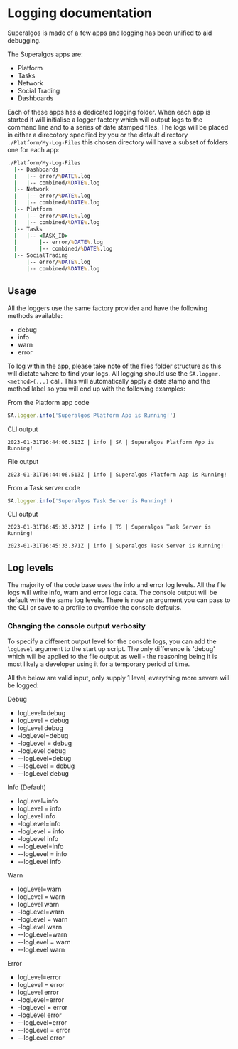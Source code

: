 # Logging documentation

Superalgos is made of a few apps and logging has been unified to aid debugging.

The Superalgos apps are:

- Platform
- Tasks
- Network
- Social Trading
- Dashboards

Each of these apps has a dedicated logging folder. When each app is started it will initialise a logger factory which will output logs to the command line and to a series of date stamped files. The logs will be placed in either a direcotory specified by you or the default directory `./Platform/My-Log-Files` this chosen directory will have a subset of folders one for each app:

```cmd
./Platform/My-Log-Files
  |-- Dashboards
  |   |-- error/%DATE%.log
  |   |-- combined/%DATE%.log
  |-- Network
  |   |-- error/%DATE%.log
  |   |-- combined/%DATE%.log
  |-- Platform
  |   |-- error/%DATE%.log
  |   |-- combined/%DATE%.log
  |-- Tasks
  |   |-- <TASK_ID>
  |       |-- error/%DATE%.log
  |       |-- combined/%DATE%.log
  |-- SocialTrading
      |-- error/%DATE%.log
      |-- combined/%DATE%.log
```

## Usage

All the loggers use the same factory provider and have the following methods available:

- debug
- info
- warn
- error

To log within the app, please take note of the files folder structure as this will dictate where to find your logs. All logging should use the `SA.logger.<method>(...)` call. This will automatically apply a date stamp and the method label so you will end up with the following examples:

From the Platform app code

```js
SA.logger.info('Superalgos Platform App is Running!')
```

CLI output

```log
2023-01-31T16:44:06.513Z | info | SA | Superalgos Platform App is Running!
```


File output

```log
2023-01-31T16:44:06.513Z | info | Superalgos Platform App is Running!
```

From a Task server code

```js
SA.logger.info('Superalgos Task Server is Running!')
```

CLI output

```log
2023-01-31T16:45:33.371Z | info | TS | Superalgos Task Server is Running!
```

```log
2023-01-31T16:45:33.371Z | info | Superalgos Task Server is Running!
```

## Log levels

The majority of the code base uses the info and error log levels. All the file logs will write info, warn and error logs data. The console output will be default write the same log levels. There is now an argument you can pass to the CLI or save to a profile to override the console defaults.

### Changing the console output verbosity

To specify a different output level for the console logs, you can add the `logLevel` argument to the start up script. The only difference is 'debug' which will be applied to the file output as well - the reasoning being it is most likely a developer using it for a temporary period of time.

All the below are valid input, only supply 1 level, everything more severe will be logged:

Debug
- logLevel=debug
- logLevel = debug
- logLevel debug
- -logLevel=debug
- -logLevel = debug
- -logLevel debug
- --logLevel=debug
- --logLevel = debug
- --logLevel debug

Info (Default)
- logLevel=info
- logLevel = info
- logLevel info
- -logLevel=info
- -logLevel = info
- -logLevel info
- --logLevel=info
- --logLevel = info
- --logLevel info

Warn
- logLevel=warn
- logLevel = warn
- logLevel warn
- -logLevel=warn
- -logLevel = warn
- -logLevel warn
- --logLevel=warn
- --logLevel = warn
- --logLevel warn

Error
- logLevel=error
- logLevel = error
- logLevel error
- -logLevel=error
- -logLevel = error
- -logLevel error
- --logLevel=error
- --logLevel = error
- --logLevel error
